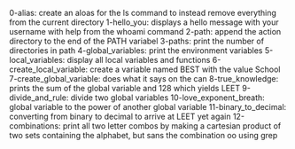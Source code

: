 0-alias: create an aloas for the ls command to instead remove everything from the current directory
1-hello_you: displays a hello message with your username with help from the whoami command
2-path: append the action directory to the end of the PATH variabel
3-paths: print the number of directories in path
4-global_variables: print the environment variables
5-local_variables: display all local variables and functions
6-create_local_variable: create a variable named BEST with the value School
7-create_global_variable: does what it says on the can
8-true_knowledge: prints the sum of the global variable and 128 which yields LEET
9-divide_and_rule: divide two global variables
10-love_exponent_breath: global variable to the power of another global variable
11-binary_to_decimal: converting from binary to decimal to arrive at LEET yet again
12-combinations: print all two letter combos by making a cartesian product of two sets containing the alphabet, but sans the combination oo using grep
